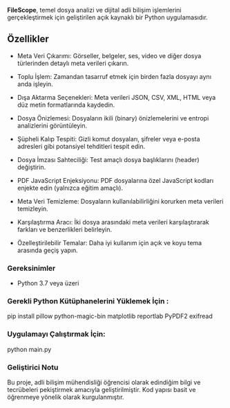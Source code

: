 
**FileScope**, temel dosya analizi ve dijital adli bilişim işlemlerini gerçekleştirmek için geliştirilen açık kaynaklı bir Python uygulamasıdır.  

## Özellikler

- Meta Veri Çıkarımı: Görseller, belgeler, ses, video ve diğer dosya türlerinden detaylı meta verileri çıkarın.

- Toplu İşlem: Zamandan tasarruf etmek için birden fazla dosyayı aynı anda işleyin.

- Dışa Aktarma Seçenekleri: Meta verileri JSON, CSV, XML, HTML veya düz metin formatlarında kaydedin.

- Dosya Önizlemesi: Dosyaların ikili (binary) önizlemelerini ve entropi analizlerini görüntüleyin.

- Şüpheli Kalıp Tespiti: Gizli komut dosyaları, şifreler veya e-posta adresleri gibi potansiyel tehditleri tespit edin.

- Dosya İmzası Sahteciliği: Test amaçlı dosya başlıklarını (header) değiştirin.

- PDF JavaScript Enjeksiyonu: PDF dosyalarına özel JavaScript kodları enjekte edin (yalnızca eğitim amaçlı).

- Meta Veri Temizleme: Dosyaların kullanılabilirliğini korurken meta verileri temizleyin.

- Karşılaştırma Aracı: İki dosya arasındaki meta verileri karşılaştırarak farkları ve benzerlikleri belirleyin.

- Özelleştirilebilir Temalar: Daha iyi kullanım için açık ve koyu tema arasında geçiş yapın.


### Gereksinimler

- Python 3.7 veya üzeri

### Gerekli Python Kütüphanelerini Yüklemek İçin  :

pip install pillow python-magic-bin matplotlib reportlab PyPDF2 exifread


### Uygulamayı Çalıştırmak İçin:
python main.py


### Geliştirici Notu
Bu proje, adli bilişim mühendisliği öğrencisi olarak edindiğim bilgi ve tecrübeleri pekiştirmek amacıyla geliştirilmiştir.
Kod yapısı basit ve öğrenmeye yönelik olarak kurgulanmıştır.


